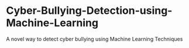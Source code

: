 # Cyber-Bullying-Detection-using-Machine-Learning
A novel way to detect cyber bullying using Machine Learning Techniques
